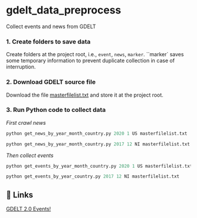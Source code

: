 # gdelt_data_preprocess
Collect events and news from GDELT

### 1. Create folders to save data ###
Create folders at the project root, i.e., ``event``, ``news``, ``marker``. ``marker` saves some temporary information to prevent duplicate collection in case of interruption.

### 2. Download GDELT source file ###
Download the file [masterfilelist.txt](http://data.gdeltproject.org/gdeltv2/masterfilelist.txt) and store it at the project root.

### 3. Run Python code to collect data ###
*First crawl news*
```python
python get_news_by_year_month_country.py 2020 1 US masterfilelist.txt

python get_news_by_year_month_country.py 2017 12 NI masterfilelist.txt
```
*Then collect events*
```python
python get_events_by_year_month_country.py 2020 1 US masterfilelist.txt

python get_events_by_year_country.py 2017 12 NI masterfilelist.txt
```

## 🔗 Links
[GDELT 2.0 Events!](https://blog.gdeltproject.org/gdelt-2-0-our-global-world-in-realtime/)
